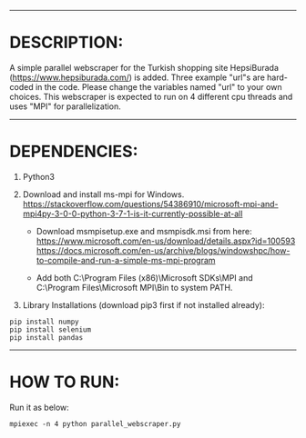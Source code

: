 ------------------------------
# DESCRIPTION:

A simple parallel webscraper for the Turkish shopping site HepsiBurada (https://www.hepsiburada.com/)  is added.
Three example "url"s are hard-coded in the code. Please change the variables named "url" to your own choices.
This webscraper is expected to run on 4 different cpu threads and uses "MPI" for parallelization.

------------------------------
# DEPENDENCIES:

1) Python3

2) Download and install ms-mpi for Windows.
https://stackoverflow.com/questions/54386910/microsoft-mpi-and-mpi4py-3-0-0-python-3-7-1-is-it-currently-possible-at-all

   - Download msmpisetup.exe and msmpisdk.msi from here:
https://www.microsoft.com/en-us/download/details.aspx?id=100593
https://docs.microsoft.com/en-us/archive/blogs/windowshpc/how-to-compile-and-run-a-simple-ms-mpi-program

   - Add both C:\Program Files (x86)\Microsoft SDKs\MPI and C:\Program Files\Microsoft MPI\Bin to system PATH.

3) Library Installations (download pip3 first if not installed already):
```
pip install numpy
pip install selenium
pip install pandas
```
------------------------------
# HOW TO RUN:
Run it as below:
```
mpiexec -n 4 python parallel_webscraper.py
```
